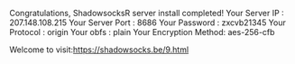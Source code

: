 Congratulations, ShadowsocksR server install completed!
Your Server IP        :  207.148.108.215 
Your Server Port      :  8686 
Your Password         :  zxcvb21345 
Your Protocol         :  origin 
Your obfs             :  plain 
Your Encryption Method:  aes-256-cfb 

Welcome to visit:https://shadowsocks.be/9.html
